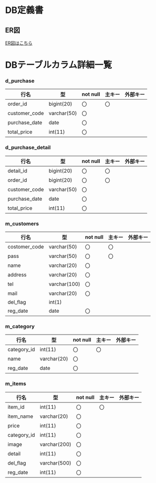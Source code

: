 # DB定義書
## ER図
[ER図はこちら]( https://github.com/aso2001036/2021sys-design/blob/main/ER.md "ER図はこちら" )

# DBテーブルカラム詳細一覧

### d_purchase
|行名|型|not null|主キー|外部キー|
|----|--|--------|------|-----|
|order_id|bigint(20)|〇|〇||
|customer_code|varchar(50)|〇|||
|purchase_date|date|〇|||
|total_price|int(11)|〇|||

### d_purchase_detail
|行名|型|not null|主キー|外部キー|
|----|--|--------|------|-----|
|detail_id|bigint(20)|〇|〇||
|order_id|bigint(20)|〇|〇||
|customer_code|varchar(50)|〇|||
|purchase_date|date|〇|||
|total_price|int(11)|〇|||

### m_customers
|行名|型|not null|主キー|外部キー|
|----|--|--------|------|-----|
|costomer_code|varchar(50)|〇|〇||
|pass|varchar(50)|〇|〇||
|name|varchar(20)|〇|||
|address|varchar(20)|〇|||
|tel|varchar(100)|〇|||
|mail|varchar(20)|〇|||
|del_flag|int(1)||||
|reg_date|date|〇|||

### m_category
|行名|型|not null|主キー|外部キー|
|----|--|--------|------|-----|
|category_id|int(11)|〇|〇||
|name|varchar(20)|〇|||
|reg_date|date|〇|||

### m_items
|行名|型|not null|主キー|外部キー|
|----|--|--------|------|-----|
|item_id|int(11)|〇|〇||
|item_name|varchar(20)|〇|||
|price|int(11)|〇|||
|category_id|int(11)|〇|||
|image|varchar(200)|〇|||
|detail|int(11)|〇|||
|del_flag|varchar(500)|〇|||
|reg_date|int(11)|〇|||

